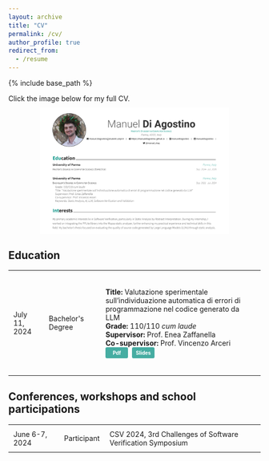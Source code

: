 ```yaml
---
layout: archive
title: "CV"
permalink: /cv/
author_profile: true
redirect_from:
  - /resume
---
```


{% include base_path %}

<style>
	table {
		width: 100%;
		border-collapse: collapse;
	}
	table, th, td {
		border: none;
	}
	th, td, ul {
		padding: 10px;
		text-align: left;
	}
	th {
		background-color: #f2f2f2;
	}
	ul {
		list-style-type: none;
	}
	.badge {
		display: inline-block;
		width: 45px;
		padding: 5px 0px;
		margin: 0px 8px 0 0;
		font-size: 10px;
		font-weight: bold;
		color: #fff;
		background-color: rgba(25, 154, 141, 0.8);
		border-radius: 3px;
		text-decoration: none !important;
		transition: background-color 0.3s ease;
		text-align: center;
	}

	.badge:hover {
		background-color: #126c63;
	}

	.cv-preview {
		display: block;
		max-width: 75%;
		height: auto;
		margin: 10px auto;
	}

	.cv-preview:hover {
		opacity: 0.8; /* Riduce leggermente l'opacità al passaggio del mouse */
	}
</style>

Click the image below for my full CV.
<a href="../files/cv.pdf" target="_blank">
    <img src="../files/cv-preview.png" alt="cv-preview.png" class="cv-preview">
</a>


## Education
<table>
	<!-- <tr> -->
	<!-- 	<th>Year</th> -->
	<!-- 	<th></th> -->
	<!-- 	<th>Details</th> -->
	<!-- </tr> -->
	<tr>
		<td>July 11, 2024</td>
		<td>Bachelor's Degree</td>
		<td>
			<ul>
				<li><strong>Title:</strong> Valutazione sperimentale sull’individuazione automatica di errori di programmazione nel codice generato da LLM</li>
				<li><strong>Grade:</strong> 110/110 <em>cum laude</em></li>
				<li><strong>Supervisor:</strong> Prof. Enea Zaffanella</li>
				<li><strong>Co-supervisor:</strong> Prof. Vincenzo Arceri</li>
				<li><a href="https://manueldiagostino.github.io/files/tesi_triennale.pdf" class="badge">Pdf</a><a href="https://manueldiagostino.github.io/files/slides_tesi_triennale.pdf" class="badge">Slides</a></li>
			</ul>
		</td>
	</tr>
</table>

## Conferences, workshops and school participations
<table>
	<tr>
		<td>June 6-7, 2024</td>
		<td>Participant</td>
		<td>CSV 2024, 3rd Challenges of Software Verification Symposium</td>
	</tr>
</table>

<!--Work experience-->
<!--======-->
<!--* Spring 2024: Academic Pages Collaborator-->
<!--  * Github University-->
<!--  * Duties includes: Updates and improvements to template-->
<!--  * Supervisor: The Users-->
<!---->
<!--* Fall 2015: Research Assistant-->
<!--  * Github University-->
<!--  * Duties included: Merging pull requests-->
<!--  * Supervisor: Professor Hub-->
<!---->
<!--* Summer 2015: Research Assistant-->
<!--  * Github University-->
<!--  * Duties included: Tagging issues-->
<!--  * Supervisor: Professor Git-->
  
<!--Skills-->
<!--======-->
<!--* Skill 1-->
<!--* Skill 2-->
<!--  * Sub-skill 2.1-->
<!--  * Sub-skill 2.2-->
<!--  * Sub-skill 2.3-->
<!--* Skill 3-->

<!--Publications-->
<!--======-->
<!--  <ul>{% for post in site.publications reversed %}-->
<!--    {% include archive-single-cv.html %}-->
<!--  {% endfor %}</ul>-->
<!---->
<!--Talks-->
<!--======-->
<!--  <ul>{% for post in site.talks reversed %}-->
<!--    {% include archive-single-talk-cv.html  %}-->
<!--  {% endfor %}</ul>-->
<!---->
<!--Teaching-->
<!--======-->
<!--  <ul>{% for post in site.teaching reversed %}-->
<!--    {% include archive-single-cv.html %}-->
<!--  {% endfor %}</ul>-->
<!---->
<!--Service and leadership-->
<!--======-->
<!--* Currently signed in to 43 different slack teams-->
